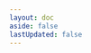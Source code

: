 ```yaml
---
layout: doc
aside: false
lastUpdated: false
---
```


<script lang="ts" setup>
import Robots from "/.vitepress/components/Robots.vue";
</script>

<Robots />
